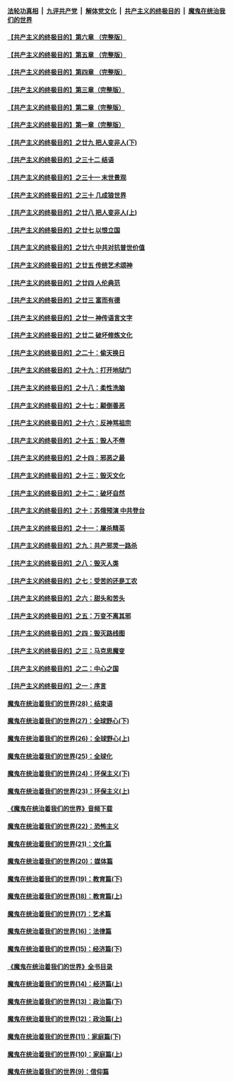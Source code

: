 

####  [法轮功真相](../../../../basic/blob/master/README.md?t=06161031) &nbsp;|&nbsp; [九评共产党](../../../../9ping.md/blob/master/README.md?t=06161031) &nbsp;|&nbsp; [解体党文化](../../../../jtdwh.md/blob/master/README.md?t=06161031)  &nbsp;|&nbsp; [共产主义的终极目的](../../../../gczydzjmd.md/blob/master/README.md?t=06161031) &nbsp;|&nbsp; [魔鬼在统治我们的世界](../../../../mgztzwmdsj.md/blob/master/README.md?t=06161031) 

#### [【共产主义的终极目的】第六章 （完整版）](../pages/nsc422/n11428913.md?t=06161031) 

#### [【共产主义的终极目的】第五章 （完整版）](../pages/nsc422/n11428912.md?t=06161031) 

#### [【共产主义的终极目的】第四章 （完整版）](../pages/nsc422/n11428907.md?t=06161031) 

#### [【共产主义的终极目的】第三章（完整版）](../pages/nsc422/n11428848.md?t=06161031) 

#### [【共产主义的终极目的】第二章（完整版）](../pages/nsc422/n11428831.md?t=06161031) 

#### [【共产主义的终极目的】第一章（完整版）](../pages/nsc422/n11417651.md?t=06161031) 

#### [【共产主义的终极目的】之廿九 把人变非人(下)](../pages/nsc422/n11344140.md?t=06161031) 

#### [【共产主义的终极目的】之三十二 结语](../pages/nsc422/n11360535.md?t=06161031) 

#### [【共产主义的终极目的】之三十一 末世景观](../pages/nsc422/n11351129.md?t=06161031) 

#### [【共产主义的终极目的】之三十 几成狼世界](../pages/nsc422/n11348280.md?t=06161031) 

#### [【共产主义的终极目的】之廿八 把人变非人(上)](../pages/nsc422/n11340492.md?t=06161031) 

#### [【共产主义的终极目的】之廿七 以恨立国](../pages/nsc422/n11336944.md?t=06161031) 

#### [【共产主义的终极目的】之廿六 中共对抗普世价值](../pages/nsc422/n11324785.md?t=06161031) 

#### [【共产主义的终极目的】之廿五 传统艺术颂神](../pages/nsc422/n11296396.md?t=06161031) 

#### [【共产主义的终极目的】之廿四 人伦典范](../pages/nsc422/n11296397.md?t=06161031) 

#### [【共产主义的终极目的】之廿三 富而有德](../pages/nsc422/n11283598.md?t=06161031) 

#### [【共产主义的终极目的】之廿一 神传语言文字](../pages/nsc422/n11263265.md?t=06161031) 

#### [【共产主义的终极目的】之廿二 破坏修炼文化](../pages/nsc422/n11245728.md?t=06161031) 

#### [【共产主义的终极目的】之二十：偷天换日](../pages/nsc422/n11238846.md?t=06161031) 

#### [【共产主义的终极目的】之十九：打开地狱门](../pages/nsc422/n11206376.md?t=06161031) 

#### [【共产主义的终极目的】之十八：柔性洗脑](../pages/nsc422/n11199994.md?t=06161031) 

#### [【共产主义的终极目的】之十七：颠倒善恶](../pages/nsc422/n11179782.md?t=06161031) 

#### [【共产主义的终极目的】之十六：反神骂祖宗](../pages/nsc422/n11166798.md?t=06161031) 

#### [【共产主义的终极目的】之十五：毁人不倦](../pages/nsc422/n11166792.md?t=06161031) 

#### [【共产主义的终极目的】之十四：邪恶之最](../pages/nsc422/n11150249.md?t=06161031) 

#### [【共产主义的终极目的】之十三：毁灭文化](../pages/nsc422/n11135227.md?t=06161031) 

#### [【共产主义的终极目的】之十二：破坏自然](../pages/nsc422/n11135214.md?t=06161031) 

#### [【共产主义的终极目的】之十：苏俄预演 中共登台](../pages/nsc422/n11118424.md?t=06161031) 

#### [【共产主义的终极目的】之十一：屠杀精英](../pages/nsc422/n11118442.md?t=06161031) 

#### [【共产主义的终极目的】之九：共产邪灵一路杀](../pages/nsc422/n11114139.md?t=06161031) 

#### [【共产主义的终极目的】之八：毁灭人类](../pages/nsc422/n11108503.md?t=06161031) 

#### [【共产主义的终极目的】之七：受苦的还是工农](../pages/nsc422/n11101809.md?t=06161031) 

#### [【共产主义的终极目的】之六：甜头和苦头](../pages/nsc422/n11096971.md?t=06161031) 

#### [【共产主义的终极目的】之五：万变不离其邪](../pages/nsc422/n11091285.md?t=06161031) 

#### [【共产主义的终极目的】之四：毁灭路线图](../pages/nsc422/n11086284.md?t=06161031) 

#### [【共产主义的终极目的】之三：马克思魔变](../pages/nsc422/n11061941.md?t=06161031) 

#### [【共产主义的终极目的】之二：中心之国](../pages/nsc422/n11047728.md?t=06161031) 

#### [【共产主义的终极目的】之一：序言](../pages/nsc422/n11086077.md?t=06161031) 

#### [魔鬼在统治着我们的世界(28)：结束语](../pages/nsc422/n10936246.md?t=06161031) 

#### [魔鬼在统治着我们的世界(27)：全球野心(下)](../pages/nsc422/n10928319.md?t=06161031) 

#### [魔鬼在统治着我们的世界(26)：全球野心(上)](../pages/nsc422/n10900318.md?t=06161031) 

#### [魔鬼在统治着我们的世界(25)：全球化](../pages/nsc422/n10788205.md?t=06161031) 

#### [魔鬼在统治着我们的世界(24)：环保主义(下)](../pages/nsc422/n10695307.md?t=06161031) 

#### [魔鬼在统治着我们的世界(23)：环保主义(上)](../pages/nsc422/n10688613.md?t=06161031) 

#### [《魔鬼在统治着我们的世界》音频下载](../pages/nsc422/n10635553.md?t=06161031) 

#### [魔鬼在统治着我们的世界(22)：恐怖主义](../pages/nsc422/n10614727.md?t=06161031) 

#### [魔鬼在统治着我们的世界(21)：文化篇](../pages/nsc422/n10597706.md?t=06161031) 

#### [魔鬼在统治着我们的世界(20)：媒体篇](../pages/nsc422/n10586579.md?t=06161031) 

#### [魔鬼在统治着我们的世界(19)：教育篇(下)](../pages/nsc422/n10564808.md?t=06161031) 

#### [魔鬼在统治着我们的世界(18)：教育篇(上)](../pages/nsc422/n10526970.md?t=06161031) 

#### [魔鬼在统治着我们的世界(17)：艺术篇](../pages/nsc422/n10499093.md?t=06161031) 

#### [魔鬼在统治着我们的世界(16)：法律篇](../pages/nsc422/n10485969.md?t=06161031) 

#### [魔鬼在统治着我们的世界(15)：经济篇(下)](../pages/nsc422/n10469975.md?t=06161031) 

#### [《魔鬼在统治着我们的世界》全书目录](../pages/nsc422/n10464261.md?t=06161031) 

#### [魔鬼在统治着我们的世界(14)：经济篇(上)](../pages/nsc422/n10457370.md?t=06161031) 

#### [魔鬼在统治着我们的世界(13)：政治篇(下)](../pages/nsc422/n10448270.md?t=06161031) 

#### [魔鬼在统治着我们的世界(12)：政治篇(上)](../pages/nsc422/n10444576.md?t=06161031) 

#### [魔鬼在统治着我们的世界(11)：家庭篇(下)](../pages/nsc422/n10440961.md?t=06161031) 

#### [魔鬼在统治着我们的世界(10)：家庭篇(上)](../pages/nsc422/n10435448.md?t=06161031) 

#### [魔鬼在统治着我们的世界(9)：信仰篇](../pages/nsc422/n10432159.md?t=06161031) 

